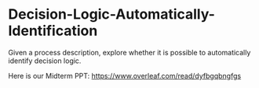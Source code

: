 # Decision-Logic-Automatically-Identification
Given a process description, explore whether it is possible to automatically identify decision logic.

Here is our Midterm PPT:
https://www.overleaf.com/read/dyfbgqbngfgs
